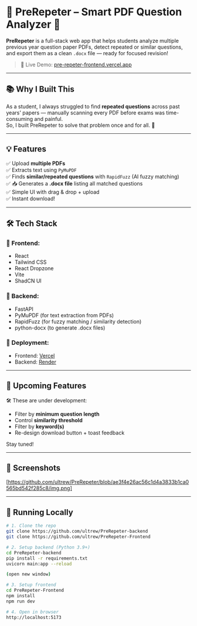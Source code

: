 # 📄 PreRepeter – Smart PDF Question Analyzer 🧠

**PreRepeter** is a full-stack web app that helps students analyze multiple previous year question paper PDFs, detect repeated or similar questions, and export them as a clean `.docx` file — ready for focused revision!

> 🚀 Live Demo: [pre-repeter-frontend.vercel.app](https://pre-repeter-frontend.vercel.app)

---

## 📚 Why I Built This

As a student, I always struggled to find **repeated questions** across past years' papers — manually scanning every PDF before exams was time-consuming and painful.  
So, I built PreRepeter to solve that problem once and for all. 🔁

---

## 💡 Features

✅ Upload **multiple PDFs**  
✅ Extracts text using `PyMuPDF`  
✅ Finds **similar/repeated questions** with `RapidFuzz` (AI fuzzy matching)  
✅ 📥 Generates a **.docx file** listing all matched questions  
✅ Simple UI with drag & drop + upload  
✅ Instant download!

---

## 🛠 Tech Stack

### 🔹 Frontend:
- React
- Tailwind CSS
- React Dropzone
- Vite
- ShadCN UI

### 🔹 Backend:
- FastAPI
- PyMuPDF (for text extraction from PDFs)
- RapidFuzz (for fuzzy matching / similarity detection)
- python-docx (to generate .docx files)

### 🔹 Deployment:
- Frontend: [Vercel](https://vercel.com)
- Backend: [Render](https://render.com)

---

## 🚧 Upcoming Features

🛠 These are under development:
- Filter by **minimum question length**  
- Control **similarity threshold**  
- Filter by **keyword(s)**  
- Re-design download button + toast feedback

Stay tuned!

---

## 📸 Screenshots

[https://github.com/ultrew/PreRepeter/blob/ae3f4e26ac56c1d4a3833b1ca0565bd542f285c8/img.png]

---

## 🧪 Running Locally

```bash
# 1. Clone the repo
git clone https://github.com/ultrew/PreRepeter-backend
git clone https://github.com/ultrew/PreRepeter-Frontend

# 2. Setup backend (Python 3.9+)
cd PreRepeter-backend
pip install -r requirements.txt
uvicorn main:app --reload

(open new window)

# 3. Setup frontend
cd PreRepeter-Frontend
npm install
npm run dev

# 4. Open in browser
http://localhost:5173
